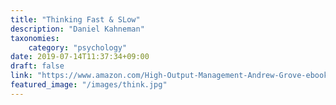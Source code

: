 ```yaml
---
title: "Thinking Fast & SLow"
description: "Daniel Kahneman"
taxonomies:
    category: "psychology"
date: 2019-07-14T11:37:34+09:00
draft: false
link: "https://www.amazon.com/High-Output-Management-Andrew-Grove-ebook/dp/B015VACHOK"
featured_image: "/images/think.jpg"
---
```


